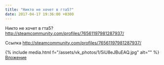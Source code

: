 ```yaml
---
title: "Никто не хочет в гта5?"
date: 2017-04-17 19:36:00 +0300
---
```


Никто не хочет в гта5?
http://steamcommunity.com/profiles/76561197981287937/

Ссылка
http://steamcommunity.com/profiles/76561197981287937/

{% include media.html f="/assets/vk_photos/1/5iU8eJBuEAQ.jpg" alt="" %}
[Вложение](http://steamcommunity.com/profiles/76561197981287937/)

